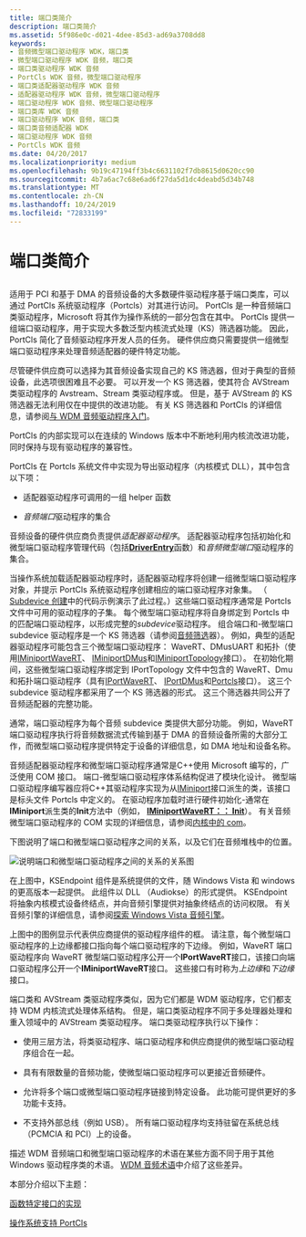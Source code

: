 ```yaml
---
title: 端口类简介
description: 端口类简介
ms.assetid: 5f986e0c-d021-4dee-85d3-ad69a3708dd8
keywords:
- 音频微型端口驱动程序 WDK，端口类
- 微型端口驱动程序 WDK 音频，端口类
- 端口类驱动程序 WDK 音频
- PortCls WDK 音频，微型端口驱动程序
- 端口类适配器驱动程序 WDK 音频
- 适配器驱动程序 WDK 音频，微型端口驱动程序
- 端口驱动程序 WDK 音频、微型端口驱动程序
- 端口类库 WDK 音频
- 端口驱动程序 WDK 音频，端口类
- 端口类音频适配器 WDK
- 端口驱动程序 WDK 音频
- PortCls WDK 音频
ms.date: 04/20/2017
ms.localizationpriority: medium
ms.openlocfilehash: 9b19c47194ff3b4c6631102f7db8615d0620cc90
ms.sourcegitcommit: 4b7a6ac7c68e6ad6f27da5d1dc4deabd5d34b748
ms.translationtype: MT
ms.contentlocale: zh-CN
ms.lasthandoff: 10/24/2019
ms.locfileid: "72833199"
---
```

# <a name="introduction-to-port-class"></a>端口类简介


## <span id="introduction_to_port_class"></span><span id="INTRODUCTION_TO_PORT_CLASS"></span>


适用于 PCI 和基于 DMA 的音频设备的大多数硬件驱动程序基于端口类库，可以通过 PortCls 系统驱动程序（Portcls）对其进行访问。 PortCls 是一种音频端口类驱动程序，Microsoft 将其作为操作系统的一部分包含在其中。 PortCls 提供一组端口驱动程序，用于实现大多数泛型内核流式处理（KS）筛选器功能。 因此，PortCls 简化了音频驱动程序开发人员的任务。 硬件供应商只需要提供一组微型端口驱动程序来处理音频适配器的硬件特定功能。

尽管硬件供应商可以选择为其音频设备实现自己的 KS 筛选器，但对于典型的音频设备，此选项很困难且不必要。 可以开发一个 KS 筛选器，使其符合 AVStream 类驱动程序的 Avstream、Stream 类驱动程序或。 但是，基于 AVStream 的 KS 筛选器无法利用仅在中提供的改进功能。 有关 KS 筛选器和 PortCls 的详细信息，请参阅[与 WDM 音频驱动程序入门](getting-started-with-wdm-audio-drivers.md)。

PortCls 的内部实现可以在连续的 Windows 版本中不断地利用内核流改进功能，同时保持与现有驱动程序的兼容性。

PortCls 在 Portcls 系统文件中实现为导出驱动程序（内核模式 DLL），其中包含以下项：

-   适配器驱动程序可调用的一组 helper 函数

-   *音频端口*驱动程序的集合

音频设备的硬件供应商负责提供*适配器驱动程序*。 适配器驱动程序包括初始化和微型端口驱动程序管理代码（包括[**DriverEntry**](https://docs.microsoft.com/windows-hardware/drivers/ddi/wdm/nc-wdm-driver_initialize)函数）和*音频微型端口*驱动程序的集合。

当操作系统加载适配器驱动程序时，适配器驱动程序将创建一组微型端口驱动程序对象，并提示 PortCls 系统驱动程序创建相应的端口驱动程序对象集。 （ [Subdevice 创建](subdevice-creation.md)中的代码示例演示了此过程。）这些端口驱动程序通常是 Portcls 文件中可用的驱动程序的子集。 每个微型端口驱动程序将自身绑定到 Portcls 中的匹配端口驱动程序，以形成完整的*subdevice*驱动程序。 组合端口和-微型端口 subdevice 驱动程序是一个 KS 筛选器（请参阅[音频筛选](audio-filters.md)器）。 例如，典型的适配器驱动程序可能包含三个微型端口驱动程序： WaveRT、DMusUART 和拓扑（使用[IMiniportWaveRT](https://docs.microsoft.com/windows-hardware/drivers/ddi/portcls/nn-portcls-iminiportwavert)、 [IMiniportDMus](https://docs.microsoft.com/windows-hardware/drivers/ddi/dmusicks/nn-dmusicks-iminiportdmus)和[IMiniportTopology](https://docs.microsoft.com/windows-hardware/drivers/ddi/portcls/nn-portcls-iminiporttopology)接口）。 在初始化期间，这些微型端口驱动程序绑定到 IPortTopology 文件中包含的 WaveRT、Dmu 和拓扑端口驱动程序（具有[IPortWaveRT](https://docs.microsoft.com/windows-hardware/drivers/ddi/portcls/nn-portcls-iportwavert)、 [IPortDMus](https://docs.microsoft.com/windows-hardware/drivers/ddi/dmusicks/nn-dmusicks-iportdmus)和[Portcls](https://docs.microsoft.com/windows-hardware/drivers/ddi/portcls/nn-portcls-iporttopology)接口）。 这三个 subdevice 驱动程序都采用了一个 KS 筛选器的形式。 这三个筛选器共同公开了音频适配器的完整功能。

通常，端口驱动程序为每个音频 subdevice 类提供大部分功能。 例如，WaveRT 端口驱动程序执行将音频数据流式传输到基于 DMA 的音频设备所需的大部分工作，而微型端口驱动程序提供特定于设备的详细信息，如 DMA 地址和设备名称。

音频适配器驱动程序和微型端口驱动程序通常是C++使用 Microsoft 编写的，广泛使用 COM 接口。 端口-微型端口驱动程序体系结构促进了模块化设计。 微型端口驱动程序编写器应将C++其驱动程序实现为从[IMiniport](https://docs.microsoft.com/windows-hardware/drivers/ddi/portcls/nn-portcls-iminiport)接口派生的类，该接口是标头文件 Portcls 中定义的。 在驱动程序加载时进行硬件初始化-通常在**IMiniport**派生类的**Init**方法中（例如， [**IMiniportWaveRT：： Init**](https://docs.microsoft.com/windows-hardware/drivers/ddi/portcls/nf-portcls-iminiportwavert-init)）。 有关音频微型端口驱动程序的 COM 实现的详细信息，请参阅[内核中的 com](com-in-the-kernel.md)。

下图说明了端口和微型端口驱动程序之间的关系，以及它们在音频堆栈中的位置。

![说明端口和微型端口驱动程序之间的关系的关系图](images/portcls-diag.png)

在上图中，KSEndpoint 组件是系统提供的文件，随 Windows Vista 和 windows 的更高版本一起提供。 此组件以 DLL （Audiokse）的形式提供。 KSEndpoint 将抽象内核模式设备终结点，并向音频引擎提供对抽象终结点的访问权限。 有关音频引擎的详细信息，请参阅[探索 Windows Vista 音频引擎](exploring-the-windows-vista-audio-engine.md)。

上图中的图例显示代表供应商提供的驱动程序组件的框。 请注意，每个微型端口驱动程序的上边缘都接口指向每个端口驱动程序的下边缘。 例如，WaveRT 端口驱动程序向 WaveRT 微型端口驱动程序公开一个**IPortWaveRT**接口，该接口向端口驱动程序公开一个**IMiniportWaveRT**接口。 这些接口有时称为*上边缘*和*下边缘*接口。

端口类和 AVStream 类驱动程序类似，因为它们都是 WDM 驱动程序，它们都支持 WDM 内核流式处理体系结构。 但是，端口类驱动程序不同于多处理器处理和重入领域中的 AVStream 类驱动程序。 端口类驱动程序执行以下操作：

-   使用三层方法，将类驱动程序、端口驱动程序和供应商提供的微型端口驱动程序组合在一起。

-   具有有限数量的音频功能，使微型端口驱动程序可以更接近音频硬件。

-   允许将多个端口或微型端口驱动程序链接到特定设备。 此功能可提供更好的多功能卡支持。

-   不支持外部总线（例如 USB）。 所有端口驱动程序均支持驻留在系统总线（PCMCIA 和 PCI）上的设备。

描述 WDM 音频端口和微型端口驱动程序的术语在某些方面不同于用于其他 Windows 驱动程序类的术语。 [WDM 音频术语](wdm-audio-terminology.md)中介绍了这些差异。

本部分介绍以下主题：

[函数特定接口的实现](implementation-of-function-specific-interfaces.md)

[操作系统支持 PortCls](portcls-support-by-operating-system.md)

 

 





